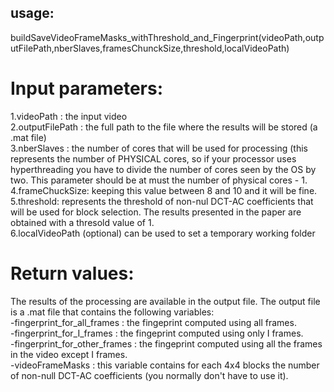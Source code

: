 ## usage:
buildSaveVideoFrameMasks_withThreshold_and_Fingerprint(videoPath,outputFilePath,nberSlaves,framesChunckSize,threshold,localVideoPath)
# Input parameters:
1.videoPath : the input video  
2.outputFilePath : the full path to the file where the results will be stored (a .mat file)  
3.nberSlaves : the number of cores that will be used for processing (this represents the number of PHYSICAL cores, so if your processor uses hyperthreading you have to divide the number of cores seen by the OS by two. This parameter should be at must the number of physical cores - 1.  
4.frameChuckSize: keeping this value between 8 and 10 and it will be fine.  
5.threshold: represents the threshold of non-nul DCT-AC coefficients that will be used for block selection. The results presented in the paper are obtained with a thresold value of 1.  
6.localVideoPath (optional) can be used to set a temporary working folder  
# Return values:
The results of the processing are available in the output file. The output file is a .mat file that contains the following variables:   
-fingerprint_for_all_frames : the fingeprint computed using all frames.  
-fingerprint_for_I_frames : the fingeprint computed using only I frames.  
-fingerprint_for_other_frames : the fingeprint computed using all the frames in the video except I frames.  
-videoFrameMasks : this variable contains for each 4x4 blocks the number of non-null DCT-AC coefficients (you normally don't have to use it).  

